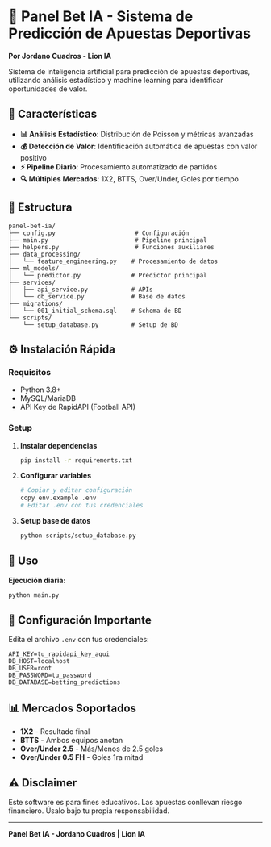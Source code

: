 # 🎯 Panel Bet IA - Sistema de Predicción de Apuestas Deportivas

**Por Jordano Cuadros - Lion IA**

Sistema de inteligencia artificial para predicción de apuestas deportivas, utilizando análisis estadístico y machine learning para identificar oportunidades de valor.

## 🚀 Características

- **📊 Análisis Estadístico**: Distribución de Poisson y métricas avanzadas
- **💰 Detección de Valor**: Identificación automática de apuestas con valor positivo
- **⚡ Pipeline Diario**: Procesamiento automatizado de partidos
- **🔍 Múltiples Mercados**: 1X2, BTTS, Over/Under, Goles por tiempo

## 📁 Estructura

```
panel-bet-ia/
├── config.py                      # Configuración
├── main.py                        # Pipeline principal
├── helpers.py                     # Funciones auxiliares
├── data_processing/
│   └── feature_engineering.py    # Procesamiento de datos
├── ml_models/
│   └── predictor.py              # Predictor principal
├── services/
│   ├── api_service.py            # APIs
│   └── db_service.py             # Base de datos
├── migrations/
│   └── 001_initial_schema.sql    # Schema de BD
└── scripts/
    └── setup_database.py         # Setup de BD
```

## ⚙️ Instalación Rápida

### Requisitos
- Python 3.8+
- MySQL/MariaDB
- API Key de RapidAPI (Football API)

### Setup
1. **Instalar dependencias**
   ```bash
   pip install -r requirements.txt
   ```

2. **Configurar variables**
   ```bash
   # Copiar y editar configuración
   copy env.example .env
   # Editar .env con tus credenciales
   ```

3. **Setup base de datos**
   ```bash
   python scripts/setup_database.py
   ```

## 🚀 Uso

**Ejecución diaria:**
```bash
python main.py
```

## 🔧 Configuración Importante

Edita el archivo `.env` con tus credenciales:
```
API_KEY=tu_rapidapi_key_aqui
DB_HOST=localhost
DB_USER=root
DB_PASSWORD=tu_password
DB_DATABASE=betting_predictions
```

## 📊 Mercados Soportados

- **1X2** - Resultado final
- **BTTS** - Ambos equipos anotan  
- **Over/Under 2.5** - Más/Menos de 2.5 goles
- **Over/Under 0.5 FH** - Goles 1ra mitad

## ⚠️ Disclaimer

Este software es para fines educativos. Las apuestas conllevan riesgo financiero. Úsalo bajo tu propia responsabilidad.

---
**Panel Bet IA - Jordano Cuadros | Lion IA**
